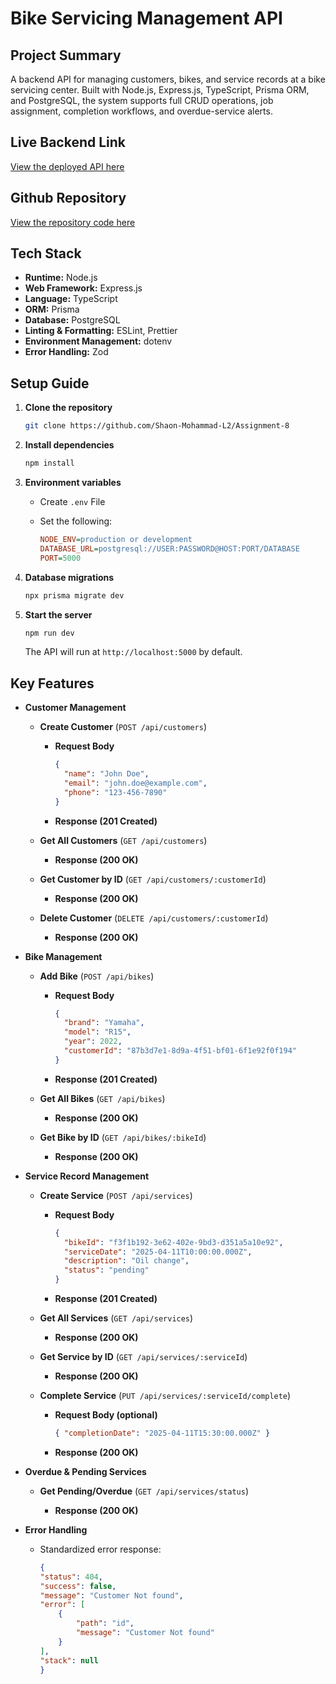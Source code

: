 # Bike Servicing Management API

## Project Summary

A backend API for managing customers, bikes, and service records at a bike servicing center. Built with Node.js, Express.js, TypeScript, Prisma ORM, and PostgreSQL, the system supports full CRUD operations, job assignment, completion workflows, and overdue-service alerts.

## Live Backend Link

[View the deployed API here](https://assignment-8-bice.vercel.app)

## Github Repository

[View the repository code here](https://github.com/Shaon-Mohammad-L2/Assignment-8)

## Tech Stack

* **Runtime:** Node.js
* **Web Framework:** Express.js
* **Language:** TypeScript
* **ORM:** Prisma
* **Database:** PostgreSQL
* **Linting & Formatting:** ESLint, Prettier
* **Environment Management:** dotenv
* **Error Handling:** Zod

## Setup Guide

1. **Clone the repository**

   ```bash
   git clone https://github.com/Shaon-Mohammad-L2/Assignment-8
   ```
2. **Install dependencies**

   ```bash
   npm install
   ```
3. **Environment variables**

   * Create `.env` File
   * Set the following:

     ```ini
     NODE_ENV=production or development
     DATABASE_URL=postgresql://USER:PASSWORD@HOST:PORT/DATABASE
     PORT=5000
     ```
4. **Database migrations**

   ```bash
   npx prisma migrate dev 
   ```
5. **Start the server**

   ```bash
   npm run dev
   ```

   The API will run at `http://localhost:5000` by default.

## Key Features

* **Customer Management**

  * **Create Customer** (`POST /api/customers`)

    * **Request Body**

      ```json
      {
        "name": "John Doe",
        "email": "john.doe@example.com",
        "phone": "123-456-7890"
      }
      ```
    * **Response (201 Created)**

  * **Get All Customers** (`GET /api/customers`)

    * **Response (200 OK)**


  * **Get Customer by ID** (`GET /api/customers/:customerId`)

    * **Response (200 OK)**

  * **Delete Customer** (`DELETE /api/customers/:customerId`)

    * **Response (200 OK)**

* **Bike Management**

  * **Add Bike** (`POST /api/bikes`)

    * **Request Body**

      ```json
      {
        "brand": "Yamaha",
        "model": "R15",
        "year": 2022,
        "customerId": "87b3d7e1-8d9a-4f51-bf01-6f1e92f0f194"
      }
      ```
    * **Response (201 Created)**

  * **Get All Bikes** (`GET /api/bikes`)

    * **Response (200 OK)**

  * **Get Bike by ID** (`GET /api/bikes/:bikeId`)

    * **Response (200 OK)**

* **Service Record Management**

  * **Create Service** (`POST /api/services`)

    * **Request Body**

      ```json
      {
        "bikeId": "f3f1b192-3e62-402e-9bd3-d351a5a10e92",
        "serviceDate": "2025-04-11T10:00:00.000Z",
        "description": "Oil change",
        "status": "pending"
      }
      ```
    * **Response (201 Created)**

  * **Get All Services** (`GET /api/services`)

    * **Response (200 OK)**

  * **Get Service by ID** (`GET /api/services/:serviceId`)

    * **Response (200 OK)**

  * **Complete Service** (`PUT /api/services/:serviceId/complete`)

    * **Request Body (optional)**

      ```json
      { "completionDate": "2025-04-11T15:30:00.000Z" }
      ```
    * **Response (200 OK)**

* **Overdue & Pending Services**

  * **Get Pending/Overdue** (`GET /api/services/status`)

    * **Response (200 OK)**

* **Error Handling**

  * Standardized error response:

    ```json
    {
    "status": 404,
    "success": false,
    "message": "Customer Not found",
    "error": [
        {
            "path": "id",
            "message": "Customer Not found"
        }
    ],
    "stack": null
    }
    ```
